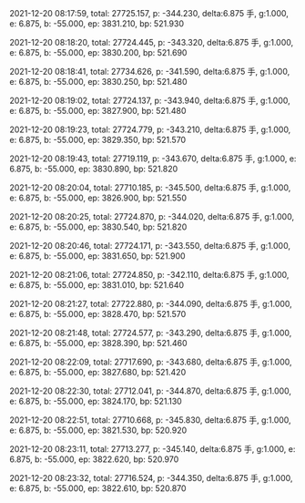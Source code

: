 2021-12-20 08:17:59, total: 27725.157, p: -344.230, delta:6.875 手, g:1.000, e: 6.875, b: -55.000, ep: 3831.210, bp: 521.930

2021-12-20 08:18:20, total: 27724.445, p: -343.320, delta:6.875 手, g:1.000, e: 6.875, b: -55.000, ep: 3830.200, bp: 521.690

2021-12-20 08:18:41, total: 27734.626, p: -341.590, delta:6.875 手, g:1.000, e: 6.875, b: -55.000, ep: 3830.250, bp: 521.480

2021-12-20 08:19:02, total: 27724.137, p: -343.940, delta:6.875 手, g:1.000, e: 6.875, b: -55.000, ep: 3827.900, bp: 521.480

2021-12-20 08:19:23, total: 27724.779, p: -343.210, delta:6.875 手, g:1.000, e: 6.875, b: -55.000, ep: 3829.350, bp: 521.570

2021-12-20 08:19:43, total: 27719.119, p: -343.670, delta:6.875 手, g:1.000, e: 6.875, b: -55.000, ep: 3830.890, bp: 521.820

2021-12-20 08:20:04, total: 27710.185, p: -345.500, delta:6.875 手, g:1.000, e: 6.875, b: -55.000, ep: 3826.900, bp: 521.550

2021-12-20 08:20:25, total: 27724.870, p: -344.020, delta:6.875 手, g:1.000, e: 6.875, b: -55.000, ep: 3830.540, bp: 521.820

2021-12-20 08:20:46, total: 27724.171, p: -343.550, delta:6.875 手, g:1.000, e: 6.875, b: -55.000, ep: 3831.650, bp: 521.900

2021-12-20 08:21:06, total: 27724.850, p: -342.110, delta:6.875 手, g:1.000, e: 6.875, b: -55.000, ep: 3831.010, bp: 521.640

2021-12-20 08:21:27, total: 27722.880, p: -344.090, delta:6.875 手, g:1.000, e: 6.875, b: -55.000, ep: 3828.470, bp: 521.570

2021-12-20 08:21:48, total: 27724.577, p: -343.290, delta:6.875 手, g:1.000, e: 6.875, b: -55.000, ep: 3828.390, bp: 521.460

2021-12-20 08:22:09, total: 27717.690, p: -343.680, delta:6.875 手, g:1.000, e: 6.875, b: -55.000, ep: 3827.680, bp: 521.420

2021-12-20 08:22:30, total: 27712.041, p: -344.870, delta:6.875 手, g:1.000, e: 6.875, b: -55.000, ep: 3824.170, bp: 521.130

2021-12-20 08:22:51, total: 27710.668, p: -345.830, delta:6.875 手, g:1.000, e: 6.875, b: -55.000, ep: 3821.530, bp: 520.920

2021-12-20 08:23:11, total: 27713.277, p: -345.140, delta:6.875 手, g:1.000, e: 6.875, b: -55.000, ep: 3822.620, bp: 520.970

2021-12-20 08:23:32, total: 27716.524, p: -344.350, delta:6.875 手, g:1.000, e: 6.875, b: -55.000, ep: 3822.610, bp: 520.870